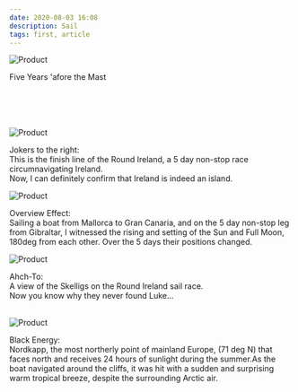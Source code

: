 ```yaml
---
date: 2020-08-03 16:08
description: Sail
tags: first, article
---
```

![Product](/Images/8.png)

Five Years 'afore the Mast<br/> 
<br/>
<br/>
<br/>
<br/>


![Product](/Images/9.png)


Jokers to the right: <br />
This is the finish line of the Round Ireland, a 5 day non-stop race circumnavigating Ireland.<br />
Now, I can definitely confirm that Ireland is indeed an island.
<br/>

![Product](/Images/10.png)


Overview Effect:<br />
Sailing a boat from Mallorca to Gran Canaria, and on the 5 day non-stop leg from Gibraltar,
I witnessed the rising and setting of the Sun and Full Moon, 180deg from each other.
Over the 5 days their positions changed.

![Product](/Images/12.png)


Ahch-To:<br />
A view of the Skelligs on the Round Ireland sail race. <br />  Now you know why they never found Luke...
<br/>
<br/>

![Product](/Images/11.png)


Black Energy:<br />
Nordkapp, the most northerly point of mainland Europe,
 (71 deg N) that faces north and receives 24 hours of sunlight during the summer.As the boat navigated around the cliffs, it was hit with a sudden and surprising warm tropical breeze, despite the surrounding Arctic air.
